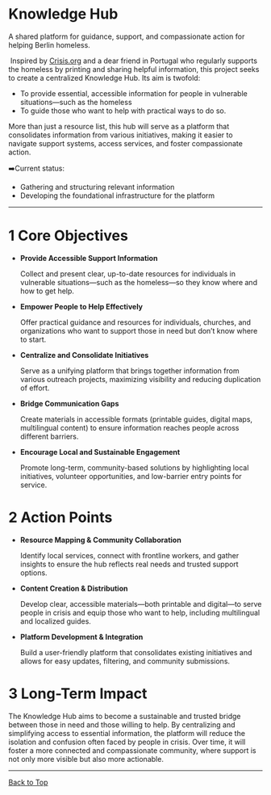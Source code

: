 # Knowledge Hub

A shared platform for guidance, support, and compassionate action for helping Berlin homeless.

​​
​​Inspired by [Crisis.org](https://www.crisis.org.uk) and a dear friend in Portugal who regularly supports the homeless by printing and sharing helpful information, this project seeks to create a centralized Knowledge Hub. Its aim is twofold: 

- To provide essential, accessible information for people in vulnerable situations—such as the homeless
- To guide those who want to help with practical ways to do so.

More than just a resource list, this hub will serve as a platform that consolidates information from various initiatives, making it easier to navigate support systems, access services, and foster compassionate action.


➡️Current status:
- Gathering and structuring relevant information
- Developing the foundational infrastructure for the platform

---

# 1 Core Objectives

- **Provide Accessible Support Information**

    Collect and present clear, up-to-date resources for individuals in vulnerable situations—such as the homeless—so they know where and how to get help.


- **Empower People to Help Effectively**

    Offer practical guidance and resources for individuals, churches, and organizations who want to support those in need but don’t know where to start.

- **Centralize and Consolidate Initiatives**

    Serve as a unifying platform that brings together information from various outreach projects, maximizing visibility and reducing duplication of effort.

- **Bridge Communication Gaps**
    
    Create materials in accessible formats (printable guides, digital maps, multilingual content) to ensure information reaches people across different barriers.

- **Encourage Local and Sustainable Engagement**
    
    Promote long-term, community-based solutions by highlighting local initiatives, volunteer opportunities, and low-barrier entry points for service.

# 2 Action Points

- **Resource Mapping & Community Collaboration**

    Identify local services, connect with frontline workers, and gather insights to ensure the hub reflects real needs and trusted support options.


- **Content Creation & Distribution**

    Develop clear, accessible materials—both printable and digital—to serve people in crisis and equip those who want to help, including multilingual and localized guides.


- **Platform Development & Integration**

    Build a user-friendly platform that consolidates existing initiatives and allows for easy updates, filtering, and community submissions.

# 3 Long-Term Impact

The Knowledge Hub aims to become a sustainable and trusted bridge between those in need and those willing to help. By centralizing and simplifying access to essential information, the platform will reduce the isolation and confusion often faced by people in crisis. Over time, it will foster a more connected and compassionate community, where support is not only more visible but also more actionable.

---

[Back to Top](#)